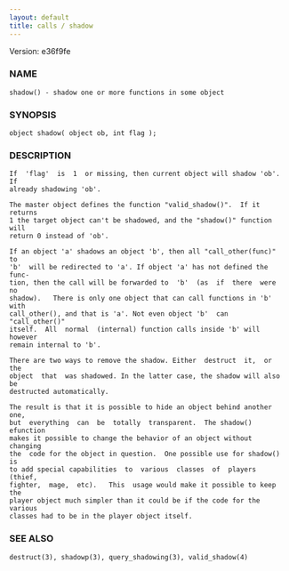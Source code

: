 ```yaml
---
layout: default
title: calls / shadow
---
```


Version: e36f9fe




### NAME
    shadow() - shadow one or more functions in some object


### SYNOPSIS
    object shadow( object ob, int flag );


### DESCRIPTION
    If  'flag'  is  1  or missing, then current object will shadow 'ob'. If
    already shadowing 'ob'.

    The master object defines the function "valid_shadow()".  If it returns
    1 the target object can't be shadowed, and the "shadow()" function will
    return 0 instead of 'ob'.

    If an object 'a' shadows an object 'b', then all "call_other(func)"  to
    'b'  will be redirected to 'a'. If object 'a' has not defined the func‐
    tion, then the call will be forwarded to  'b'  (as  if  there  were  no
    shadow).   There is only one object that can call functions in 'b' with
    call_other(), and that is 'a'. Not even object 'b'  can  "call_other()"
    itself.  All  normal  (internal) function calls inside 'b' will however
    remain internal to 'b'.

    There are two ways to remove the shadow. Either  destruct  it,  or  the
    object  that  was shadowed. In the latter case, the shadow will also be
    destructed automatically.

    The result is that it is possible to hide an object behind another one,
    but  everything  can  be  totally  transparent.  The shadow() efunction
    makes it possible to change the behavior of an object without  changing
    the  code for the object in question.  One possible use for shadow() is
    to add special capabilities  to  various  classes  of  players  (thief,
    fighter,  mage,  etc).   This  usage would make it possible to keep the
    player object much simpler than it could be if the code for the various
    classes had to be in the player object itself.


### SEE ALSO
    destruct(3), shadowp(3), query_shadowing(3), valid_shadow(4)




